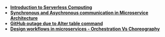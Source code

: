 * **[Introduction to Serverless Computing](https://github.com/thedevd/techBlog/tree/master/notes/Serverless-Computing)**
* **[Synchronous and Asychronous communication in Microservice Architecture](https://github.com/thedevd/techBlog/tree/master/notes/Sync-Asycn-Microservice-Communication)**
* **[GitHub outage due to Alter table command](https://github.com/thedevd/techBlog/tree/master/notes/Github-Outage-Alter-Table)**
* **[Design workflows in microservices - Orchestration Vs Choreography](https://github.com/thedevd/techBlog/tree/master/notes/Design-Workflows-In-Microservice-Orchestration-Vs-Choreography)**
